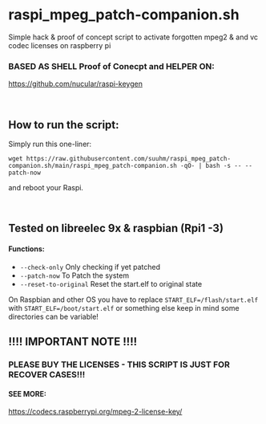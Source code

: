 # raspi_mpeg_patch-companion.sh
Simple hack & proof of concept script to activate forgotten mpeg2 & and vc codec licenses on raspberry pi 

### BASED AS SHELL Proof of Conecpt and HELPER ON:
https://github.com/nucular/raspi-keygen

<br/>

## How to run the script:
Simply run this one-liner: 
```
wget https://raw.githubusercontent.com/suuhm/raspi_mpeg_patch-companion.sh/main/raspi_mpeg_patch-companion.sh -qO- | bash -s -- --patch-now
```
and reboot your Raspi.

<br/>

## Tested on libreelec 9x & raspbian (Rpi1 -3)
#### Functions:
- ```--check-only``` Only checking if yet patched
- ```--patch-now``` To Patch the system
- ```--reset-to-original``` Reset the start.elf to original state

On Raspbian and other OS you have to replace ```START_ELF=/flash/start.elf``` with ```START_ELF=/boot/start.elf``` or something else keep in mind some directories can be variable!


## !!!! IMPORTANT NOTE !!!!
### PLEASE BUY THE LICENSES - THIS SCRIPT IS JUST FOR RECOVER CASES!!!

#### SEE MORE:
https://codecs.raspberrypi.org/mpeg-2-license-key/

